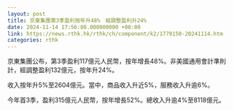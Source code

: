 ```yaml
---
layout: post
title: 京東集團第3季盈利按年升48%　經調整盈利升24%
date: 2024-11-14 17:56:08.000000000 +08:00
link: https://news.rthk.hk/rthk/ch/component/k2/1779150-20241114.htm
categories: rthk
---
```


京東集團公布，第3季盈利117億元人民幣，按年增長48%。非美國通用會計準則計，經調整盈利132億元，按年升24%。

收入按年升5%至2604億元。當中，商品收入升近5%，服務收入升逾6%。

今年首3季，盈利315億元人民幣，按年增長52%。總收入升逾4%至8118億元。
